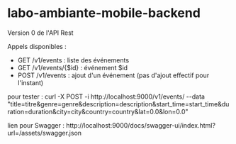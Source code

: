 # labo-ambiante-mobile-backend

Version 0 de l'API Rest

Appels disponibles :
 - GET /v1/events : liste des événements
 - GET /v1/events/{$id} : événement $id
 - POST /v1/events : ajout d'un événement (pas d'ajout effectif pour l'instant)
 
pour tester : curl -X POST -i http://localhost:9000/v1/events/ --data "title=titre&genre=genre&description=description&start_time=start_time&duration=duration&city=city&country=country&lat=0.0&lon=0.0"

lien pour Swagger : http://localhost:9000/docs/swagger-ui/index.html?url=/assets/swagger.json
